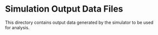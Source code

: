# Simulation Output Data Files
This directory contains output data generated by the simulator to be used for analysis.